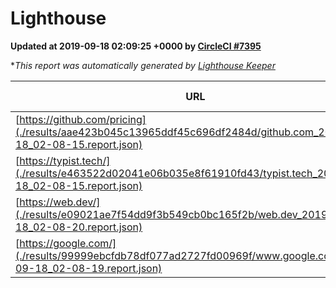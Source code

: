 
# Lighthouse

**Updated at 2019-09-18 02:09:25 +0000 by [CircleCI #7395](https://circleci.com/gh/ItinerisLtd/lighthouse-keeper-example/7395)**

**This report was automatically generated by [Lighthouse Keeper](https://github.com/itinerisltd/lighthouse-keeper)*

| URL | Performance | Accessibility | Best Practices | SEO | PWA | Updated At |
| --- | --- | --- | --- | --- | --- | --- |
| [https://github.com/pricing](./results/aae423b045c13965ddf45c696df2484d/github.com_2019-09-18_02-08-15.report.json) | 0.7 | 0.93 | 0.93 | 0.92 | 0.56 | 2019-09-18T02:08:15.398Z |
| [https://typist.tech/](./results/e463522d02041e06b035e8f61910fd43/typist.tech_2019-09-18_02-08-15.report.json) |  |  |  |  |  | 2019-09-18T02:08:15.654Z |
| [https://web.dev/](./results/e09021ae7f54dd9f3b549cb0bc165f2b/web.dev_2019-09-18_02-08-20.report.json) | 0.92 | 0.9 | 1 | 0.96 | 1 | 2019-09-18T02:08:20.667Z |
| [https://google.com/](./results/99999ebcfdb78df077ad2727fd00969f/www.google.com_2019-09-18_02-08-19.report.json) | 0.94 | 0.86 | 0.93 | 0.83 | 0.56 | 2019-09-18T02:08:19.639Z |
